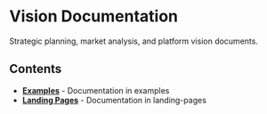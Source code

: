 # Vision Documentation

Strategic planning, market analysis, and platform vision documents.

## Contents

- **[Examples](examples/)** - Documentation in examples
- **[Landing Pages](landing-pages/)** - Documentation in landing-pages

